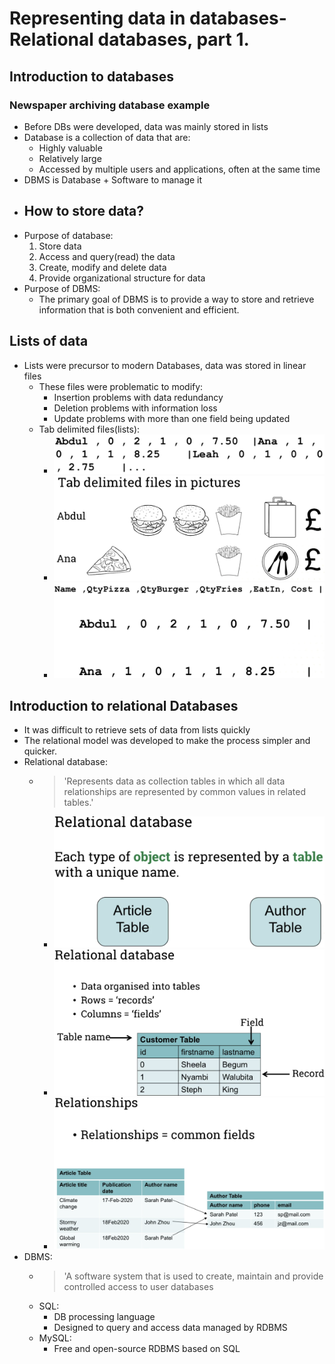 # Representing data in databases- Relational databases, part 1.
## Introduction to databases
### Newspaper archiving database example
- Before DBs were developed, data was mainly stored in lists
- Database is a collection of data that are:
    - Highly valuable
    - Relatively large
    - Accessed by multiple users and applications, often at the same time
- DBMS is Database + Software to manage it
- How to store data?
    - 
- Purpose of database:
    1. Store data
    2. Access and query(read) the data
    3. Create, modify and delete data
    4. Provide organizational structure for data
- Purpose of DBMS:
    - The primary goal of DBMS is to provide a way to store and retrieve information that is both convenient and efficient.

## Lists of data
- Lists were precursor to modern Databases, data was stored in linear files
    - These files were problematic to modify:
        - Insertion problems with data redundancy
        - Deletion problems with information loss
        - Update problems with more than one field being updated
    - Tab delimited files(lists):
        - ![alt text](image.png)
        - ![alt text](image-1.png)
        - ![alt text](image-2.png)

## Introduction to relational Databases
- It was difficult to retrieve sets of data from lists quickly
- The relational model was developed to make the process simpler and quicker.
- Relational database:
    - > 'Represents data as collection tables in which all data relationships are represented by common values in related tables.'
        - ![alt text](image-3.png)
        - ![alt text](image-4.png)
        - ![alt text](image-5.png)
- DBMS:
    - > 'A software system that is used to create, maintain and provide controlled access to user databases
    - SQL:
        - DB processing language
        - Designed to query and access data managed by RDBMS
    - MySQL:
        - Free and open-source RDBMS based on SQL